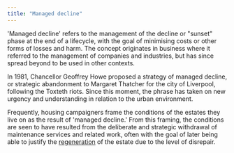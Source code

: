 ```yaml
---
title: "Managed decline"
---
```


'Managed decline' refers to the management of the decline or "sunset" phase at the end of a lifecycle, with the goal of minimising costs or other forms of losses and harm. The concept originates in business where it referred to the management of companies and industries, but has since spread beyond to be used in other contexts.

In 1981, Chancellor Geoffrey Howe proposed a strategy of managed decline, or strategic abandonment to Margaret Thatcher for the city of Liverpool, following the Toxteth riots. Since this moment, the phrase has taken on new urgency and understanding in relation to the urban environment.

Frequently, housing campaigners frame the conditions of the estates they live on as the result of 'managed decline.' From this framing, the conditions are seen to have resulted from the deliberate and strategic withdrawal of maintenance services and related work, often with the goal of later being able to justify the [regeneration](cause-effect-affect/regeneration) of the estate due to the level of disrepair. 
